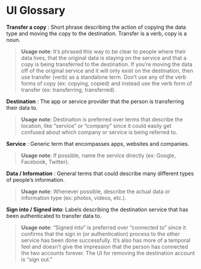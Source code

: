 # UI Glossary

**Transfer a copy** : Short phrase describing the action of copying the data type and moving the copy to the destination. Transfer is a verb, copy is a noun. 
> **Usage note**: It’s phrased this way to be clear to people where their data lives, that the original data is staying on the service and that a copy is being transferred to the destination. If you’re moving the data off of the original service and it will only exist on the destination, then use transfer (verb) as a standalone term. Don’t use any of the verb forms of copy (ex: copying, copied) and instead use the verb form of transfer (ex: transferring, transferred).

**Destination** : The app or service provider that the person is transferring their data to. 
> **Usage note**: Destination is preferred over terms that describe the location, like “service” or “company” since it could easily get confused about which company or service is being referred to.

**Service** : Generic term that encompasses apps, websites and companies. 
> **Usage note**: If possible, name the service directly (ex: Google, Facebook, Twitter).

**Data / Information** : General terms that could describe many different types of people’s information. 
> **Usage note**: Whenever possible, describe the actual data or information type (ex: photos, videos, etc.).

**Sign into / Signed into**: Labels describing the destination service that has been authenticated to transfer data to.
> **Usage note**: “Signed into” is preferred over “connected to” since it confirms that the sign in (or authentication) process to the other service has been done successfully. It’s also has more of a temporal feel and doesn’t give the impression that the person has connected the two accounts forever. The UI for removing the destination account is “sign out.”
